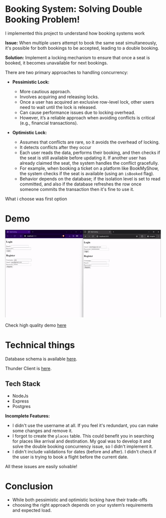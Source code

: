 # Booking System: Solving Double Booking Problem!
I implemented this project to understand how booking systems work

**Issue:** When multiple users attempt to book the same seat simultaneously, it's possible for both bookings to be accepted, leading to a double booking.

**Solution:** Implement a locking mechanism to ensure that once a seat is booked, it becomes unavailable for next bookings.

There are two primary approaches to handling concurrency:

- **Pessimistic Lock:**
  - More cautious approach.
  - Involves acquiring and releasing locks.
  - Once a user has acquired an exclusive row-level lock, other users need to wait until the lock is released.
  - Can cause performance issues due to locking overhead.
  - However, it’s a reliable approach when avoiding conflicts is critical (e.g., financial transactions).

- **Optimistic Lock:**
  - Assumes that conflicts are rare, so it avoids the overhead of locking.
  - It detects conflicts after they occur
  - Each user reads the data, performs their booking, and then checks if the seat is still available before updating it. If another user has already claimed the seat, the system handles the conflict gracefully.
  - For example, when booking a ticket on a platform like BookMyShow, the system checks if the seat is available (using an `isBooked` flag).
  - Behavior depends on the database; if the isolation level is set to read committed, and also if the database refreshes the row once someone commits the transaction then it's fine to use it.


What i choose was first option

# Demo
![Demo](demo/demo.gif)

Check high quality demo [here](/demo/Demo.mp4)

# Technical things
Database schema is available [here](/database-schema.sql).

Thunder Client is [here](/airLineThunderClient.json).

## Tech Stack
- NodeJs
- Express
- Postgres

**Incomplete Features:**
- I didn't use the username at all. If you feel it's redundant, you can make some changes and remove it.
- I forgot to create the `places` table. This could benefit you in searching for places like arrival and destination. My goal was to develop it and solve the double booking concurrency issue, so I didn't implement it.
- I didn't include validations for dates (before and after). I didn't check if the user is trying to book a flight before the current date.

All these issues are easily solvable!

# Conclusion
- While both pessimistic and optimistic locking have their trade-offs
- choosing the right approach depends on your system’s requirements and expected load.
